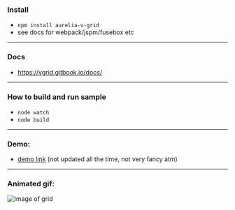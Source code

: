 ### Install
* ```npm install aurelia-v-grid```
* see docs for webpack/jspm/fusebox etc

---

### Docs
* https://vgrid.gitbook.io/docs/

---

### How to build and run sample
* ```node watch```
* ```node build``` 

---

### Demo:
* [demo link](https://vegarringdal.github.io/vGridDemo/) (not updated all the time, not very fancy atm)

---

### Animated gif:

![Image of grid](https://github.com/vegarringdal/vGrid/blob/dev-rebuild/images/sample.gif)






